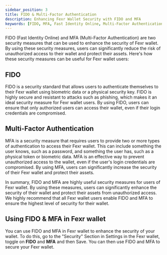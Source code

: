 ```yaml
---
sidebar_position: 3
title: FIDO & Multi-Factor Authentication
description: Enhancing Fexr Wallet Security with FIDO and MFA
keywords: [FIDO, MFA, Fast Identity Online, Multi-Factor Authentication, Fexr Wallet, Security, Unauthorized Access, Assets]
---
```


FIDO (Fast Identity Online) and MFA (Multi-Factor Authentication) are two security measures that can be used to enhance the security of Fexr wallet. By using these security measures, users can significantly reduce the risk of unauthorized access to their wallet and protect their assets. Here's how these security measures can be useful for Fexr wallet users:

## FIDO

FIDO is a security standard that allows users to authenticate themselves to their Fexr wallet using biometric data or a physical security key. FIDO is highly secure and resistant to attacks such as phishing, which makes it an ideal security measure for Fexr wallet users. By using FIDO, users can ensure that only authorized users can access their wallet, even if their login credentials are compromised.

## Multi-Factor Authentication

MFA is a security measure that requires users to provide two or more types of authentication to access their Fexr wallet. This can include something the user knows, such as a password, and something the user has, such as a physical token or biometric data. MFA is an effective way to prevent unauthorized access to the wallet, even if the user's login credentials are compromised. By using MFA, users can significantly increase the security of their Fexr wallet and protect their assets.

In summary, FIDO and MFA are highly useful security measures for users of Fexr wallet. By using these measures, users can significantly enhance the security of their wallet and protect their assets from unauthorized access. We highly recommend that all Fexr wallet users enable FIDO and MFA to ensure the highest level of security for their wallet.

## Using FIDO & MFA in Fexr wallet

You can use FIDO and MFA in Fexr wallet to enhance the security of your wallet. To do this, go to the "Security" Section in Settings in the Fexr wallet, toggle on **FIDO** and **MFA** and then Save. You can then use FIDO and MFA to secure your Fexr wallet.
